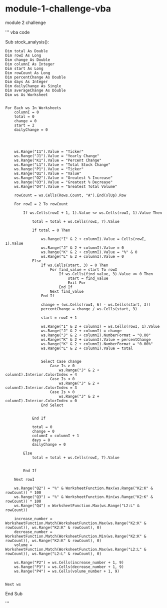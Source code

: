 # module-1-challenge-vba
module 2 challenge

''' vba code

Sub stock_analysis():
   
    Dim total As Double
    Dim rowI As Long
    Dim change As Double
    Dim columnI As Integer
    Dim start As Long
    Dim rowCount As Long
    Dim percentChange As Double
    Dim days As Integer
    Dim dailyChange As Single
    Dim averageChange As Double
    Dim ws As Worksheet
    

    For Each ws In Worksheets
        columnI = 0
        total = 0
        change = 0
        start = 2
        dailyChange = 0
        
        

        
        ws.Range("I1").Value = "Ticker"
        ws.Range("J1").Value = "Yearly Change"
        ws.Range("K1").Value = "Percent Change"
        ws.Range("L1").Value = "Total Stock Change"
        ws.Range("P1").Value = "Ticker"
        ws.Range("Q1").Value = "Value"
        ws.Range("O2").Value = "Greatest % Increase"
        ws.Range("O3").Value = "Greatest % Decrease"
        ws.Range("O4").Value = "Greatest Total Volume"
        
        rowCount = ws.Cells(Rows.Count, "A").End(xlUp).Row
        
        For rowI = 2 To rowCount
        
            If ws.Cells(rowI + 1, 1).Value <> ws.Cells(rowI, 1).Value Then
            
                total = total + ws.Cells(rowI, 7).Value
                
                If total = 0 Then
                
                    ws.Range("I" & 2 + columnI).Value = Cells(rowI, 1).Value
                    ws.Range("J" & 2 + columnI).Value = 0
                    ws.Range("K" & 2 + columnI).Value = "%" & 0
                    ws.Range("L" & 2 + columnI).Value = 0
                Else
                    If ws.Cells(start, 3) = 0 Then
                        For find_value = start To rowI
                            If ws.Cells(find_value, 3).Value <> 0 Then
                                start = find_value
                                Exit For
                            End If
                        Next find_value
                    End If
                    
                    change = (ws.Cells(rowI, 6) - ws.Cells(start, 3))
                    percentChange = change / ws.Cells(start, 3)
                    
                    start = rowI + 1
                    
                    ws.Range("I" & 2 + columnI) = ws.Cells(rowI, 1).Value
                    ws.Range("J" & 2 + columnI) = change
                    ws.Range("J" & 2 + columnI).NumberFormat = "0.00"
                    ws.Range("K" & 2 + columnI).Value = percentChange
                    ws.Range("K" & 2 + columnI).NumberFormat = "0.00%"
                    ws.Range("L" & 2 + columnI).Value = total
                    
                    
                    Select Case change
                        Case Is > 0
                            ws.Range("J" & 2 + columnI).Interior.ColorIndex = 4
                        Case Is < 0
                            ws.Range("J" & 2 + columnI).Interior.ColorIndex = 3
                        Case Is > 0
                            ws.Range("J" & 2 + columnI).Interior.ColorIndex = 0
                    End Select
                         
                
                End If
            
                total = 0
                change = 0
                columnI = columnI + 1
                days = 0
                dailyChange = 0
                
            Else
                total = total + ws.Cells(rowI, 7).Value
                
            
            End If
            
        Next rowI
        
        ws.Range("Q2") = "%" & WorksheetFunction.Max(ws.Range("K2:K" & rowCount)) * 100
        ws.Range("Q3") = "%" & WorksheetFunction.Min(ws.Range("K2:K" & rowCount)) * 100
        ws.Range("Q4") = WorksheetFunction.Max(ws.Range("L2:L" & rowCount))
        
        increase_number = WorksheetFunction.Match(WorksheetFunction.Max(ws.Range("K2:K" & rowCount)), ws.Range("K2:K" & rowCount), 0)
        decrease_number = WorksheetFunction.Match(WorksheetFunction.Min(ws.Range("K2:K" & rowCount)), ws.Range("K2:K" & rowCount), 0)
        volume = WorksheetFunction.Match(WorksheetFunction.Max(ws.Range("L2:L" & rowCount)), ws.Range("L2:L" & rowCount), 0)
        
        ws.Range("P2") = ws.Cells(increase_number + 1, 9)
        ws.Range("P3") = ws.Cells(decrease_number + 1, 9)
        ws.Range("P4") = ws.Cells(volume_number + 1, 9)
        
        
    Next ws
        


End Sub


'''
